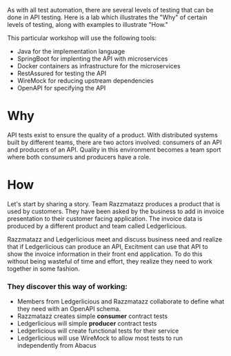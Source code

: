 As with all test automation, there are several levels of testing that can be done in API testing.
Here is a lab which illustrates the "Why" of certain levels of testing, along with examples to 
illustrate "How."

This particular workshop will use the following tools:
* Java for the implementation language 
* SpringBoot for implenting the API with microservices
* Docker containers as infrastructure for the microservices
* RestAssured for testing the API
* WireMock for reducing upstream dependencies
* OpenAPI for specifying the API

# Why
API tests exist to ensure the quality of a product. With distributed systems built by 
different teams, there are two actors involved: consumers of an API and producers of an API.
Quality in this environment becomes a team sport where both consumers and producers have a role.

# How
Let's start by sharing a story. Team Razzmatazz produces a product that is used by customers.
They have been asked by the business to add in invoice presentation to their customer facing application. 
The invoice data is produced by a different product and team called Ledgerlicious.

Razzmatazz and Ledgerlicious meet and discuss business need and realize that if Ledgerlicious can produce an API, Excitment
can use that API to show the invoice information in their front end application. To do this without 
being wasteful of time and effort, they realize they need to work together in some fashion.

### They discover this way of working:
* Members from Ledgerlicious and Razzmatazz collaborate to define what they need with an OpenAPI schema.
* Razzmatazz creates simple **consumer** contract tests
* Ledgerlicious will simple **producer** contract tests 
* Ledgerlicious will create functional tests for their service
* Ledgerlicious will use WireMock to allow most tests to run independently from Abacus